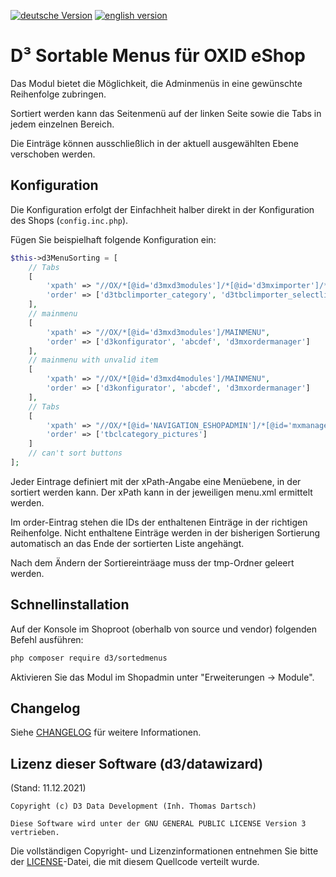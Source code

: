 [![deutsche Version](https://logos.oxidmodule.com/de2_xs.svg)](README.md)
[![english version](https://logos.oxidmodule.com/en2_xs.svg)](README.en.md)

# D³ Sortable Menus für OXID eShop

Das Modul bietet die Möglichkeit, die Adminmenüs in eine gewünschte Reihenfolge zubringen. 

Sortiert werden kann das Seitenmenü auf der linken Seite sowie die Tabs in jedem einzelnen Bereich.

Die Einträge können ausschließlich in der aktuell ausgewählten Ebene verschoben werden.

## Konfiguration

Die Konfiguration erfolgt der Einfachheit halber direkt in der Konfiguration des Shops (`config.inc.php`).

Fügen Sie beispielhaft folgende Konfiguration ein:

```php
$this->d3MenuSorting = [
    // Tabs
    [
        'xpath' => "//OX/*[@id='d3mxd3modules']/*[@id='d3mximporter']/*[@id='d3mxarticleimport']/TAB",
        'order' => ['d3tbclimporter_category', 'd3tbclimporter_selectlist', 'd3tbclimporter_main']
    ],
    // mainmenu
    [
        'xpath' => "//OX/*[@id='d3mxd3modules']/MAINMENU",
        'order' => ['d3konfigurator', 'abcdef', 'd3mxordermanager']
    ],
    // mainmenu with unvalid item
    [
        'xpath' => "//OX/*[@id='d3mxd4modules']/MAINMENU",
        'order' => ['d3konfigurator', 'abcdef', 'd3mxordermanager']
    ],
    // Tabs
    [
        'xpath' => "//OX/*[@id='NAVIGATION_ESHOPADMIN']/*[@id='mxmanageprod']/*[@id='mxcategories']/TAB",
        'order' => ['tbclcategory_pictures']
    ]
    // can't sort buttons
];
```

Jeder Eintrage definiert mit der xPath-Angabe eine Menüebene, in der sortiert werden kann. Der xPath kann in der jeweiligen menu.xml ermittelt werden.

Im order-Eintrag stehen die IDs der enthaltenen Einträge in der richtigen Reihenfolge. Nicht enthaltene Einträge werden in der bisherigen Sortierung automatisch an das Ende der sortierten Liste angehängt.

Nach dem Ändern der Sortiereinträage muss der tmp-Ordner geleert werden.

## Schnellinstallation

Auf der Konsole im Shoproot (oberhalb von source und vendor) folgenden Befehl ausführen:

```bash
php composer require d3/sortedmenus
``` 

Aktivieren Sie das Modul im Shopadmin unter "Erweiterungen -> Module".

## Changelog

Siehe [CHANGELOG](CHANGELOG.md) für weitere Informationen.

## Lizenz dieser Software (d3/datawizard)
(Stand: 11.12.2021)

```
Copyright (c) D3 Data Development (Inh. Thomas Dartsch)

Diese Software wird unter der GNU GENERAL PUBLIC LICENSE Version 3 vertrieben.
```

Die vollständigen Copyright- und Lizenzinformationen entnehmen Sie bitte der [LICENSE](LICENSE.md)-Datei, die mit diesem Quellcode verteilt wurde.
